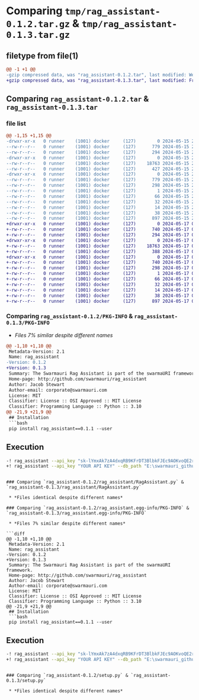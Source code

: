 # Comparing `tmp/rag_assistant-0.1.2.tar.gz` & `tmp/rag_assistant-0.1.3.tar.gz`

## filetype from file(1)

```diff
@@ -1 +1 @@
-gzip compressed data, was "rag_assistant-0.1.2.tar", last modified: Wed May 15 22:17:37 2024, max compression
+gzip compressed data, was "rag_assistant-0.1.3.tar", last modified: Fri May 17 01:55:14 2024, max compression
```

## Comparing `rag_assistant-0.1.2.tar` & `rag_assistant-0.1.3.tar`

### file list

```diff
@@ -1,15 +1,15 @@
-drwxr-xr-x   0 runner    (1001) docker     (127)        0 2024-05-15 22:17:37.981813 rag_assistant-0.1.2/
--rw-r--r--   0 runner    (1001) docker     (127)      779 2024-05-15 22:17:37.981813 rag_assistant-0.1.2/PKG-INFO
--rw-r--r--   0 runner    (1001) docker     (127)      294 2024-05-15 22:17:29.000000 rag_assistant-0.1.2/README.md
-drwxr-xr-x   0 runner    (1001) docker     (127)        0 2024-05-15 22:17:37.981813 rag_assistant-0.1.2/rag_assistant/
--rw-r--r--   0 runner    (1001) docker     (127)    18763 2024-05-15 22:17:29.000000 rag_assistant-0.1.2/rag_assistant/RagAssistant.py
--rw-r--r--   0 runner    (1001) docker     (127)      427 2024-05-15 22:17:29.000000 rag_assistant-0.1.2/rag_assistant/__init__.py
-drwxr-xr-x   0 runner    (1001) docker     (127)        0 2024-05-15 22:17:37.981813 rag_assistant-0.1.2/rag_assistant.egg-info/
--rw-r--r--   0 runner    (1001) docker     (127)      779 2024-05-15 22:17:37.000000 rag_assistant-0.1.2/rag_assistant.egg-info/PKG-INFO
--rw-r--r--   0 runner    (1001) docker     (127)      298 2024-05-15 22:17:37.000000 rag_assistant-0.1.2/rag_assistant.egg-info/SOURCES.txt
--rw-r--r--   0 runner    (1001) docker     (127)        1 2024-05-15 22:17:37.000000 rag_assistant-0.1.2/rag_assistant.egg-info/dependency_links.txt
--rw-r--r--   0 runner    (1001) docker     (127)       66 2024-05-15 22:17:37.000000 rag_assistant-0.1.2/rag_assistant.egg-info/entry_points.txt
--rw-r--r--   0 runner    (1001) docker     (127)       32 2024-05-15 22:17:37.000000 rag_assistant-0.1.2/rag_assistant.egg-info/requires.txt
--rw-r--r--   0 runner    (1001) docker     (127)       14 2024-05-15 22:17:37.000000 rag_assistant-0.1.2/rag_assistant.egg-info/top_level.txt
--rw-r--r--   0 runner    (1001) docker     (127)       38 2024-05-15 22:17:37.981813 rag_assistant-0.1.2/setup.cfg
--rw-r--r--   0 runner    (1001) docker     (127)      897 2024-05-15 22:17:29.000000 rag_assistant-0.1.2/setup.py
+drwxr-xr-x   0 runner    (1001) docker     (127)        0 2024-05-17 01:55:14.759526 rag_assistant-0.1.3/
+-rw-r--r--   0 runner    (1001) docker     (127)      740 2024-05-17 01:55:14.759526 rag_assistant-0.1.3/PKG-INFO
+-rw-r--r--   0 runner    (1001) docker     (127)      294 2024-05-17 01:55:01.000000 rag_assistant-0.1.3/README.md
+drwxr-xr-x   0 runner    (1001) docker     (127)        0 2024-05-17 01:55:14.755526 rag_assistant-0.1.3/rag_assistant/
+-rw-r--r--   0 runner    (1001) docker     (127)    18763 2024-05-17 01:55:01.000000 rag_assistant-0.1.3/rag_assistant/RagAssistant.py
+-rw-r--r--   0 runner    (1001) docker     (127)      388 2024-05-17 01:55:01.000000 rag_assistant-0.1.3/rag_assistant/__init__.py
+drwxr-xr-x   0 runner    (1001) docker     (127)        0 2024-05-17 01:55:14.759526 rag_assistant-0.1.3/rag_assistant.egg-info/
+-rw-r--r--   0 runner    (1001) docker     (127)      740 2024-05-17 01:55:14.000000 rag_assistant-0.1.3/rag_assistant.egg-info/PKG-INFO
+-rw-r--r--   0 runner    (1001) docker     (127)      298 2024-05-17 01:55:14.000000 rag_assistant-0.1.3/rag_assistant.egg-info/SOURCES.txt
+-rw-r--r--   0 runner    (1001) docker     (127)        1 2024-05-17 01:55:14.000000 rag_assistant-0.1.3/rag_assistant.egg-info/dependency_links.txt
+-rw-r--r--   0 runner    (1001) docker     (127)       66 2024-05-17 01:55:14.000000 rag_assistant-0.1.3/rag_assistant.egg-info/entry_points.txt
+-rw-r--r--   0 runner    (1001) docker     (127)       32 2024-05-17 01:55:14.000000 rag_assistant-0.1.3/rag_assistant.egg-info/requires.txt
+-rw-r--r--   0 runner    (1001) docker     (127)       14 2024-05-17 01:55:14.000000 rag_assistant-0.1.3/rag_assistant.egg-info/top_level.txt
+-rw-r--r--   0 runner    (1001) docker     (127)       38 2024-05-17 01:55:14.759526 rag_assistant-0.1.3/setup.cfg
+-rw-r--r--   0 runner    (1001) docker     (127)      897 2024-05-17 01:55:01.000000 rag_assistant-0.1.3/setup.py
```

### Comparing `rag_assistant-0.1.2/PKG-INFO` & `rag_assistant-0.1.3/PKG-INFO`

 * *Files 7% similar despite different names*

```diff
@@ -1,10 +1,10 @@
 Metadata-Version: 2.1
 Name: rag_assistant
-Version: 0.1.2
+Version: 0.1.3
 Summary: The Swarmauri Rag Assistant is part of the swarmaURI framework.
 Home-page: http://github.com/swarmauri/rag_assistant
 Author: Jacob Stewart
 Author-email: corporate@swarmauri.com
 License: MIT
 Classifier: License :: OSI Approved :: MIT License
 Classifier: Programming Language :: Python :: 3.10
@@ -21,9 +21,9 @@
 ## Installation
 ```bash
 pip install rag_assistant==0.1.1 --user
 ```
 
 ## Execution
 ```bash
-! rag_assistant --api_key "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" --db_path "E:\swarmauri_github/prompt_responses.db"
+! rag_assistant --api_key "YOUR API KEY" --db_path "E:\swarmauri_github/prompt_responses.db"
 ```
```

### Comparing `rag_assistant-0.1.2/rag_assistant/RagAssistant.py` & `rag_assistant-0.1.3/rag_assistant/RagAssistant.py`

 * *Files identical despite different names*

### Comparing `rag_assistant-0.1.2/rag_assistant.egg-info/PKG-INFO` & `rag_assistant-0.1.3/rag_assistant.egg-info/PKG-INFO`

 * *Files 7% similar despite different names*

```diff
@@ -1,10 +1,10 @@
 Metadata-Version: 2.1
 Name: rag_assistant
-Version: 0.1.2
+Version: 0.1.3
 Summary: The Swarmauri Rag Assistant is part of the swarmaURI framework.
 Home-page: http://github.com/swarmauri/rag_assistant
 Author: Jacob Stewart
 Author-email: corporate@swarmauri.com
 License: MIT
 Classifier: License :: OSI Approved :: MIT License
 Classifier: Programming Language :: Python :: 3.10
@@ -21,9 +21,9 @@
 ## Installation
 ```bash
 pip install rag_assistant==0.1.1 --user
 ```
 
 ## Execution
 ```bash
-! rag_assistant --api_key "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" --db_path "E:\swarmauri_github/prompt_responses.db"
+! rag_assistant --api_key "YOUR API KEY" --db_path "E:\swarmauri_github/prompt_responses.db"
 ```
```

### Comparing `rag_assistant-0.1.2/setup.py` & `rag_assistant-0.1.3/setup.py`

 * *Files identical despite different names*

